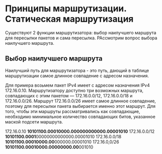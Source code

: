 # Принципы маршрутизации. Статическая маршрутизация

Существуют 2 функции маршрутизатора: выбор наилучшего маршрута для пересылки пакетов и сама пересылка.
РАссмотрим вопрос выбора наилучшего маршрута.

## Выбор наилучшего маршрута

Наилучший путь для маршрутизатора - это путь, дающий в таблице маршрутизации самое длинное совпадение с адресом назначения.

Для примера возьмем пакет IPv4 имеет с адресом назначения IPv4 172.16.0.10. Маршрутизатору доступно три возможных маршрута, совпадающих с этим пакетом — 172.16.0.0/12, 172.16.0.0/18 и 172.16.0.0/26. Маршрут 172.16.0.0/26 имеет самое длинное совпадение, поэтому для пересылки пакета выбирается именно этот маршрут. Для того, чтобы эти маршруты рассматривались как совпадающие, необходимо минимальное количество совпадающих битов, указанное маской подсети маршрута.

172.16.0.10    **10101100.00010000.000000000000.00001010**
172.16.0.0/12  **10101100.0001**00000000000000.00001010
172.16.0.0/18  **10101100.00010000.00**000000.00001010
172.16.0,0/26  **10101100.00010000.00000000.00**001010
